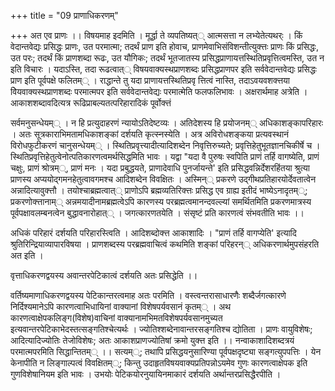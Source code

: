 +++
title = "09 प्राणाधिकरणम्"

+++
अत एव प्राणः ।। विषयमाह इदमिति । मूर्द्धा ते व्यपतिष्यत्् आत्मसत्ता न लभ्येतेत्यथर्ः । किं वेदान्तवेद्यः प्रसिद्धः प्राणः, उत परमात्मा; तदर्थं प्राण इति होवाच, प्राणमेवाभिसंविशन्तीत्युक्त्तः प्राणः किं प्रसिद्धः, उत परः; तदर्थं किं प्राणशब्दा रूढः, उत यौगिकः; तदर्थं भूतजातस्य प्रसिद्धप्राणायत्तस्थितिप्रवृत्तित्वमस्ति, उत न इति विचारः । यदाऽस्ति, तदा रूढत्वात्् विषयवाक्यस्थप्राणशब्दः प्रसिद्धप्राणपर इति सर्ववेदान्तवेद्यः प्रसिद्धः प्राण इति पूर्वपक्षे फलितम्् । राद्धान्ते तु यदा प्राणायत्तस्थितिप्रवृ त्तित्वं नास्ति, तदाऽवयवशक्त्तया विेयवाक्यस्थप्राणशब्दः परमात्मपर इति सर्ववेदान्तवेद्यः परमात्मेति फलफलिभावः । अक्षरार्थमाह अत्रेति । आकाशशब्दावदित्यत्र रूढिप्राबल्यतत्परिहारादिकं पूर्वोक्त्तं

सर्वमनुसन्धेयम्् । न हि प्रत्युदाहरणं न्यायोऽतिदेष्टव्यः । अतिदेशस्य हि प्रयोजनम्् अधिकाशङ्कापरिहारः । अतः सूत्रकाराभिमतामधिकाशङ्कां दर्शयति कृत्स्नस्येति । अत्र अविरोधशङ्कया प्रत्यवस्थानं विरोधफुटीकरणं चानुसन्धेयम्् । स्थितिप्रवृत्त्यादीत्यादिशब्देन निवृत्तिरुच्यते; प्रवृत्तिहेतुभूतज्ञानचिकीर्षे च । स्थितिप्रवृत्तिहेतुत्वेनोत्पतिकारणत्वमर्थसिद्धमिति भावः । यद्वा "यदा वै पुरुषः स्वपिति प्राणं तर्हि वागष्येति, प्राणं चक्षुः, प्राणं श्रोत्रम््, प्राणं मनः । यदा प्रबुद्धयते, प्राणादेवाधि पुनर्जायन्ते' इति प्रसिद्धवन्निर्देशरहिंतया श्रुत्या प्राणस्य अप्ययोद्गमनहेतुत्वावगमश्च आदिशब्देन विवक्षितः । अस्मिन्् प्रकरणे उद्गीथप्रतिहारयोर्देवतात्वेन अन्नादित्यावुक्त्तौ । तयोश्चाब्रह्मत्वात्् प्राणोऽपि ब्रह्मव्यतिरिक्त्तः प्रसिद्ध एव ग्राह्य इतीदं भाष्येऽनादृतम््; प्रकरणोक्त्तानाम्् अन्नमयादीनामब्रह्मत्वेऽपि कारणस्य परब्रह्मत्वमानन्दवल्ल्यां समर्थितमिति प्रकरणमात्रस्य पूर्वपक्षावलम्बनत्वेन बुद्धावनारोहात्् । जगत्कारणतयेति । संसृष्टं प्रति कारणत्वं संभवतीति भावः ।।

अधिकं परिहारं दर्शयति परिहारस्त्विति । आदिशब्दोक्त्त आकाशादिः । "प्राणं तर्हि वागप्येति' इत्यादि श्रुतिरिन्द्रियाव्यापारविषया । प्राणशब्दस्य परब्रह्मवाचित्वं कथमिति शङ्कां परिहरन्् अधिकरणार्थमुपसंहरति अत इति ।

वृत्ताधिकरणद्वयस्य अवान्तरपेटिकात्वं दर्शयति अतः प्रसिद्धेति ।।

वर्तिष्यमाणाधिकरणद्वयस्य पेटिकान्तरत्वमाह अतः परमिति । वस्त्वन्तरासाधारणैः शब्दैर्जगत्कारणे निर्दिश्यमानेऽपि कारणत्वाभिधायिनां वाक्यानां विशेषपर्यवसानं कृतम्् । अथ कारणत्वाक्षेपकलिङ्ग(विशेष)वाचिनां वाक्यानामभिमतविशेषपर्यवसानमुच्यत इत्यवान्तरपेटिकाभेदस्तत्सङ्गतिश्चेत्यर्थः । ज्योतिश्शब्देनावान्तरसङ्गतिश्च द्योतिता । प्राणः वायुविशेषः; आदित्यादिज्योतिः तेजोविशेषः; अतः आकाशप्राणज्योतिषां क्रमो युक्त्त इति ।। नन्वाकाशादिशब्दत्रयं परमात्मपरमिति सिद्धान्तितम्् ।। सत्यम््; तथापि प्रसिद्धयनुसारिण्या पूर्वपक्षदृष्ट्या सङ्गत्युपपत्तिः । येन केनापीति न लिङ्गाल्पत्वं विवक्षितम््; किन्तु उदाहृतविषयवाक्यप्रतिपन्नोऽयमेव गुणः कारणत्वाक्षेपक इति गुणविशेषानियम इति भावः । उभयोः पेटिकयोरनुयायिनमाकारं दर्शयति अर्थान्तरप्रसिद्धैरपीति ।

